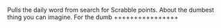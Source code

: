 Pulls the daily word from search for Scrabble points. About the dumbest thing you can imagine. For the dumb ++++++++++++++++
